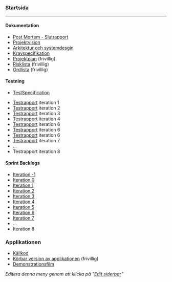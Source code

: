 ### [Startsida](home)

---
#### Dokumentation
- [Post Mortem - Slutrapport](/Dokument/Slutrapport)
- [Projektvision](/Dokument/Projektvision)
- [Arkitektur och systemdesgin](/Dokument/Arkitektur)
- [Kravspecifikation](Dokument/Kravspecifikation)
- [Projektplan](/Dokument/Projektplan) (frivillig)
- [Risklista](/Dokument/Risklista) (frivillig)
- [Ordlista](/Dokument/Ordlista) (frivillig)

#### Testning
- [TestSpecification](Testning/TestSpecification)
<!-- - Testspecifikation(Testning/Testspecifikation) -->
- [Testrapport](Testning/Testrapport-1) iteration 1
- [Testrapport](Testning/Testrapport-2) iteration 2
- [Testrapport](Testning/Testrapport-3) iteration 3
- [Testrapport](Testning/Testrapport-4) iteration 4
- [Testrapport](Testning/Testrapport-5) iteration 6
- [Testrapport](Testning/Testrapport-6) iteration 6
- [Testrapport](Testning/Testrapport-7) iteration 6
- [Testrapport](Testning/Testrapport-8) iteration 7
- ...
- Testrapport iteration 8

#### Sprint Backlogs
- [Iteration -1](/Sprints/Iteration--1)
- [Iteration 0](/Sprints/Iteration-0)
- [Iteration 1](/Sprints/Iteration-1)
- [Iteration 2](/Sprints/Iteration-2)
- [Iteration 3](/Sprints/Iteration-3)
- [Iteration 4](/Sprints/Iteration-4)
- [Iteration 5](/Sprints/Iteration-5)
- [Iteration 6](/Sprints/Iteration-6)
- [Iteration 7](/Sprints/Iteration-7)
- ...
- Iteration 8

### Applikationen
- [Källkod](Källkod)
- [Körbar version av applikationen](Körbar) (frivillig)
- [Demonstrationsfilm](Demonstrationsfilm)

_Editera denna meny genom att klicka på "[Edit siderbar](_sidebar/edit)"_
